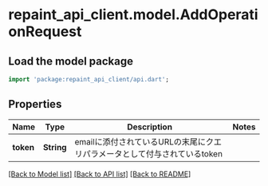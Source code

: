 # repaint_api_client.model.AddOperationRequest

## Load the model package
```dart
import 'package:repaint_api_client/api.dart';
```

## Properties
Name | Type | Description | Notes
------------ | ------------- | ------------- | -------------
**token** | **String** | emailに添付されているURLの末尾にクエリパラメータとして付与されているtoken | 

[[Back to Model list]](../README.md#documentation-for-models) [[Back to API list]](../README.md#documentation-for-api-endpoints) [[Back to README]](../README.md)



